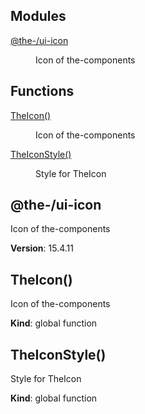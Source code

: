 <!--- Code generated by @the-/script-doc. DO NOT EDIT. -->

## Modules

<dl>
<dt><a href="#module_@the-/ui-icon">@the-/ui-icon</a></dt>
<dd><p>Icon of the-components</p>
</dd>
</dl>

## Functions

<dl>
<dt><a href="#TheIcon">TheIcon()</a></dt>
<dd><p>Icon of the-components</p>
</dd>
<dt><a href="#TheIconStyle">TheIconStyle()</a></dt>
<dd><p>Style for TheIcon</p>
</dd>
</dl>

<a name="module_@the-/ui-icon"></a>

## @the-/ui-icon
Icon of the-components

**Version**: 15.4.11  
<a name="TheIcon"></a>

## TheIcon()
Icon of the-components

**Kind**: global function  
<a name="TheIconStyle"></a>

## TheIconStyle()
Style for TheIcon

**Kind**: global function  
